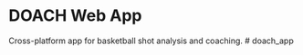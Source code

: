 # DOACH Web App

Cross-platform app for basketball shot analysis and coaching.
#   d o a c h _ a p p  
 